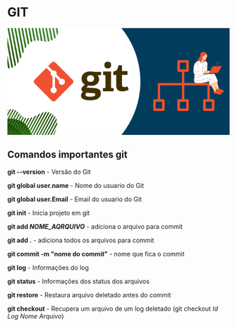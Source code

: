 # GIT

![alt text](image.png)

## Comandos importantes git

**git --version** - Versão do Git

**git global user.name** - Nome do usuario do Git

**git global user.Email** - Email do usuario do Git

**git init** - Inicia projeto em git

**git add *NOME_AQRQUIVO*** - adiciona o arquivo para commit

**git add .** - adiciona todos os arquivos para commit

**git commit -m "nome do commit"** - nome que fica o commit

**git log** - Informações do log

**git status** - Informações dos status dos arquivos

**git restore** - Restaura arquivo deletado antes do commit

**git checkout** - Recupera um arquivo de um log deletado (git checkout *Id Log* *Nome Arquivo*)

